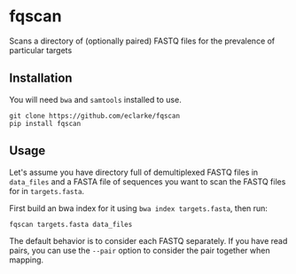 # fqscan
Scans a directory of (optionally paired) FASTQ files for the prevalence of particular targets

## Installation

You will need `bwa` and `samtools` installed to use.

```shell
git clone https://github.com/eclarke/fqscan
pip install fqscan
```

## Usage

Let's assume you have directory full of demultiplexed FASTQ files in `data_files` and 
a FASTA file of sequences you want to scan the FASTQ files for in `targets.fasta`. 

First build an bwa index for it using `bwa index targets.fasta`, then run:

```shell
fqscan targets.fasta data_files
```

The default behavior is to consider each FASTQ separately. If you have read pairs, you can use the `--pair` option 
to consider the pair together when mapping.
